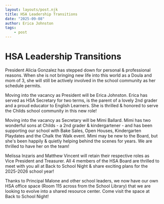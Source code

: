 ```yaml
---
layout: layouts/post.njk
title: HSA Leadership Transitions
date: "2025-09-08"
author: Erica Johnston
tags:
    - post
---
```


# HSA Leadership Transitions

President Alicia Gonzalez has stepped down for personal & professional reasons. When she is not bringing new life into this world as a Doula and mom of 3, she will still be actively involved in the school community as her schedule permits.

Moving into the vacancy as President will be Erica Johnston. Erica has served as HSA Secretary for two terms, is the parent of a lovely 2nd grader and a proud educator to English Learners. She is thrilled & honored to serve the Childs school community in this new role!

Moving into the vacancy as Secretary will be Mimi Ballard. Mimi has two wonderful sons at Childs - a 2nd grader & kindergartener - and has been supporting our school with Bake Sales, Open Houses, Kindergarten Playdates and the Chalk the Walk event. Mimi may be new to the Board, but she's been happily & quietly helping behind the scenes for years. We are thrilled to have her on the team!

Melissa Inzaris and Matthew Vincent will retain their respective roles as Vice President and Treasurer. All 4 members of the HSA Board are thrilled to meet with you all at Back to School Night & share exciting plans for the 2025-2026 school year!

Thanks to Principal Malone and other school leaders, we now have our own HSA office space (Room 115 across from the School Library) that we are looking to evolve into a shared resource center. Come visit the space at Back to School Night!